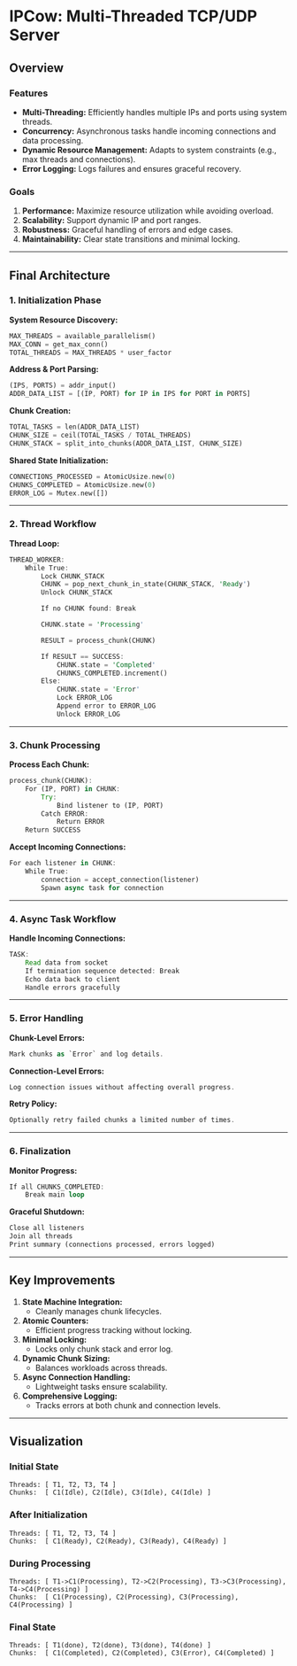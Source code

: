 # IPCow: Multi-Threaded TCP/UDP Server

## Overview

### Features
- **Multi-Threading:** Efficiently handles multiple IPs and ports using system threads.
- **Concurrency:** Asynchronous tasks handle incoming connections and data processing.
- **Dynamic Resource Management:** Adapts to system constraints (e.g., max threads and connections).
- **Error Logging:** Logs failures and ensures graceful recovery.

### Goals
1. **Performance:** Maximize resource utilization while avoiding overload.
2. **Scalability:** Support dynamic IP and port ranges.
3. **Robustness:** Graceful handling of errors and edge cases.
4. **Maintainability:** Clear state transitions and minimal locking.

---

## Final Architecture

### 1. Initialization Phase

**System Resource Discovery:**
```rust
MAX_THREADS = available_parallelism()
MAX_CONN = get_max_conn()
TOTAL_THREADS = MAX_THREADS * user_factor
```

**Address & Port Parsing:**
```rust
(IPS, PORTS) = addr_input()
ADDR_DATA_LIST = [(IP, PORT) for IP in IPS for PORT in PORTS]
```

**Chunk Creation:**
```rust
TOTAL_TASKS = len(ADDR_DATA_LIST)
CHUNK_SIZE = ceil(TOTAL_TASKS / TOTAL_THREADS)
CHUNK_STACK = split_into_chunks(ADDR_DATA_LIST, CHUNK_SIZE)
```

**Shared State Initialization:**
```rust
CONNECTIONS_PROCESSED = AtomicUsize.new(0)
CHUNKS_COMPLETED = AtomicUsize.new(0)
ERROR_LOG = Mutex.new([])
```

---

### 2. Thread Workflow

**Thread Loop:**
```rust
THREAD_WORKER:
    While True:
        Lock CHUNK_STACK
        CHUNK = pop_next_chunk_in_state(CHUNK_STACK, 'Ready')
        Unlock CHUNK_STACK

        If no CHUNK found: Break

        CHUNK.state = 'Processing'

        RESULT = process_chunk(CHUNK)

        If RESULT == SUCCESS:
            CHUNK.state = 'Completed'
            CHUNKS_COMPLETED.increment()
        Else:
            CHUNK.state = 'Error'
            Lock ERROR_LOG
            Append error to ERROR_LOG
            Unlock ERROR_LOG
```

---

### 3. Chunk Processing

**Process Each Chunk:**
```rust
process_chunk(CHUNK):
    For (IP, PORT) in CHUNK:
        Try:
            Bind listener to (IP, PORT)
        Catch ERROR:
            Return ERROR
    Return SUCCESS
```

**Accept Incoming Connections:**
```rust
For each listener in CHUNK:
    While True:
        connection = accept_connection(listener)
        Spawn async task for connection
```

---

### 4. Async Task Workflow

**Handle Incoming Connections:**
```rust
TASK:
    Read data from socket
    If termination sequence detected: Break
    Echo data back to client
    Handle errors gracefully
```

---

### 5. Error Handling

**Chunk-Level Errors:**
```rust
Mark chunks as `Error` and log details.
```

**Connection-Level Errors:**
```rust
Log connection issues without affecting overall progress.
```

**Retry Policy:**
```rust
Optionally retry failed chunks a limited number of times.
```

---

### 6. Finalization

**Monitor Progress:**
```rust
If all CHUNKS_COMPLETED:
    Break main loop
```

**Graceful Shutdown:**
```rust
Close all listeners
Join all threads
Print summary (connections processed, errors logged)
```

---

## Key Improvements

1. **State Machine Integration:**
   - Cleanly manages chunk lifecycles.
2. **Atomic Counters:**
   - Efficient progress tracking without locking.
3. **Minimal Locking:**
   - Locks only chunk stack and error log.
4. **Dynamic Chunk Sizing:**
   - Balances workloads across threads.
5. **Async Connection Handling:**
   - Lightweight tasks ensure scalability.
6. **Comprehensive Logging:**
   - Tracks errors at both chunk and connection levels.

---

## Visualization

### Initial State
```text
Threads: [ T1, T2, T3, T4 ]
Chunks:  [ C1(Idle), C2(Idle), C3(Idle), C4(Idle) ]
```

### After Initialization
```text
Threads: [ T1, T2, T3, T4 ]
Chunks:  [ C1(Ready), C2(Ready), C3(Ready), C4(Ready) ]
```

### During Processing
```text
Threads: [ T1->C1(Processing), T2->C2(Processing), T3->C3(Processing), T4->C4(Processing) ]
Chunks:  [ C1(Processing), C2(Processing), C3(Processing), C4(Processing) ]
```

### Final State
```text
Threads: [ T1(done), T2(done), T3(done), T4(done) ]
Chunks:  [ C1(Completed), C2(Completed), C3(Error), C4(Completed) ]
```
